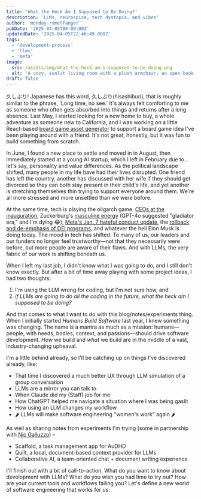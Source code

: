 ```yaml
---
title: 'What the Heck Am I Supposed to Be Doing?'
description: 'LLMs, neurospice, tech dystopia, and vibes'
author: 'monday-romelfanger'
pubDate: '2025-04-05T00:00:00Z'
updatedDate: '2025-04-05T22:46:49.000Z'
tags:
  - 'development-process'
  - 'llms'
  - 'meta'
image:
  src: /assets/img/what-the-heck-am-i-supposed-to-be-doing.png
  alt: 'A cozy, sunlit living room with a plush armchair, an open book, and a warm throw blanket. A steaming mug sits on a nearby table beside a closed laptop and a small plant. A corkboard with notes and sketches hangs on the wall. A cat lounges on a rug next to a green yarn ball, surrounded by books and soft light from a curtained window.'
draft: false
---
```


久しぶり! Japanese has this word, 久しぶり(hisashiburi), that is roughly similar to the phrase, 'Long time, no see.' It's always felt comforting to me as someone who often gets absorbed into things and returns after a long absence. Last May, I started looking for a new home to buy, a whole adventure as someone new to California, and I was working on a little React-based [board game asset generator](https://github.com/monday-sun/board-game-asset-pipeline) to support a board game idea I've been playing around with a friend. It's not great, honestly, but it was fun to build something from scratch.

In June, I found a new place to settle and moved in in August, then immediately started at a young AI startup, which I left in February due to… let's say, personality and value differences. As the political landscape shifted, many people in my life have had their lives disrupted. One friend has left the country, another has discussed with her wife if they should get divorced so they can both stay present in their child's life, and yet another is stretching themselves thin trying to support everyone around them. We're all more stressed and more unsettled than we were before.

At the same time, tech is playing the oligarch game. [CEOs at the inauguration](https://apnews.com/article/trump-inauguration-tech-billionaires-zuckerberg-musk-wealth-0896bfc3f50d941d62cebc3074267ecd), Zuckerburg's [masculine energy](https://www.youtube.com/watch?v=MAw9Tpi4B_U) (GPT-4o suggested "gladiator era," and I'm dying 😂), [Meta's Jan. 7 hateful conduct update](https://transparency.meta.com/policies/community-standards/hateful-conduct/), the [rollback and de-emphasis of DEI programs](https://www.forbes.com/sites/conormurray/2025/04/02/european-countries-push-back-against-trumps-anti-dei-crusade-here-are-all-the-companies-rolling-back-dei-programs/), and whatever the hell Elon Musk is doing today. The mood in tech has shifted. To many of us, our leaders and our funders no longer feel trustworthy—not that they necessarily were before, but more people are aware of their flaws. And with LLMs, the very fabric of our work is shifting beneath us.

When I left my last job, I didn't know what I was going to do, and I still don't know exactly. But after a bit of time away playing with some project ideas, I had two thoughts:

1. I'm using the LLM wrong for coding, but I'm not sure how, and
2. _if LLMs are going to do all the coding in the future, what the heck am I supposed to be doing?_

And that comes to what I want to do with this blog/notes/experiments thing. When I initially started _Humans Build Software_ last year, I knew something was changing. The name is a mantra as much as a mission: humans—people, with needs, bodies, context, and passions—should drive software development. _How_ we build and _what_ we build are in the middle of a vast, industry-changing upheaval.

I'm a little behind already, so I'll be catching up on things I've discovered already, like:

- That time I discovered a much better UX through LLM simulation of a group conversation
- LLMs are a mirror you can talk to
- When Claude did my (Staff) job for me
- How ChatGPT helped me navigate a situation where I was being gaslit
- How using an LLM changes my workflow
- 🌶️ LLMs will make software engineering "women's work" again 🌶️

As well as sharing notes from experiments I'm trying (some in partnership with [Nic Galluzzo](https://www.linkedin.com/in/galluzzo/)) –

- Scaffold, a task management app for AuDHD
- Quilt, a local, document-based context provider for LLMs
- Collaborative AI, a team-oriented chat + document writing experience

I'll finish out with a bit of call-to-action. What do you want to know about development with LLMs? What do you wish you had time to try out? How are your current tools and workflows failing you? Let's define a new world of software engineering that works for _us_.
